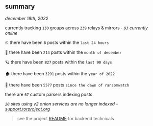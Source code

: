 
## summary
_december 18th, 2022_

currently tracking `130` groups across `239` relays & mirrors - _`93` currently online_

⏲ there have been `8` posts within the `last 24 hours`

🦈 there have been `214` posts within the `month of december`

🪐 there have been `827` posts within the `last 90 days`

🏚 there have been `3291` posts within the `year of 2022`

🦕 there have been `5577` posts `since the dawn of ransomwatch`

there are `67` custom parsers indexing posts

_`20` sites using v2 onion services are no longer indexed - [support.torproject.org](https://support.torproject.org/onionservices/v2-deprecation/)_

> see the project [README](https://github.com/joshhighet/ransomwatch#ransomwatch--) for backend technicals
